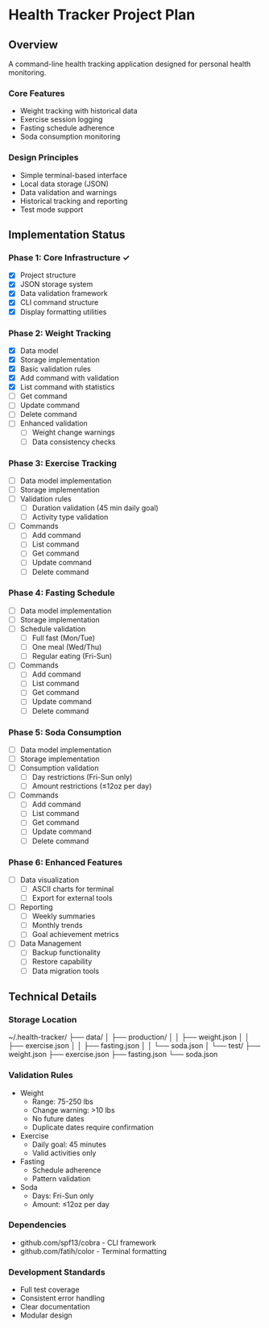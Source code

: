 # Health Tracker Project Plan

## Overview
A command-line health tracking application designed for personal health monitoring.

### Core Features
- Weight tracking with historical data
- Exercise session logging
- Fasting schedule adherence
- Soda consumption monitoring

### Design Principles
- Simple terminal-based interface
- Local data storage (JSON)
- Data validation and warnings
- Historical tracking and reporting
- Test mode support

## Implementation Status

### Phase 1: Core Infrastructure ✓
- [x] Project structure
- [x] JSON storage system
- [x] Data validation framework
- [x] CLI command structure
- [x] Display formatting utilities

### Phase 2: Weight Tracking
- [x] Data model
- [x] Storage implementation
- [x] Basic validation rules
- [x] Add command with validation
- [x] List command with statistics
- [ ] Get command
- [ ] Update command
- [ ] Delete command
- [ ] Enhanced validation
  - [ ] Weight change warnings
  - [ ] Data consistency checks

### Phase 3: Exercise Tracking
- [ ] Data model implementation
- [ ] Storage implementation
- [ ] Validation rules
  - [ ] Duration validation (45 min daily goal)
  - [ ] Activity type validation
- [ ] Commands
  - [ ] Add command
  - [ ] List command
  - [ ] Get command
  - [ ] Update command
  - [ ] Delete command

### Phase 4: Fasting Schedule
- [ ] Data model implementation
- [ ] Storage implementation
- [ ] Schedule validation
  - [ ] Full fast (Mon/Tue)
  - [ ] One meal (Wed/Thu)
  - [ ] Regular eating (Fri-Sun)
- [ ] Commands
  - [ ] Add command
  - [ ] List command
  - [ ] Get command
  - [ ] Update command
  - [ ] Delete command

### Phase 5: Soda Consumption
- [ ] Data model implementation
- [ ] Storage implementation
- [ ] Consumption validation
  - [ ] Day restrictions (Fri-Sun only)
  - [ ] Amount restrictions (≤12oz per day)
- [ ] Commands
  - [ ] Add command
  - [ ] List command
  - [ ] Get command
  - [ ] Update command
  - [ ] Delete command

### Phase 6: Enhanced Features
- [ ] Data visualization
  - [ ] ASCII charts for terminal
  - [ ] Export for external tools
- [ ] Reporting
  - [ ] Weekly summaries
  - [ ] Monthly trends
  - [ ] Goal achievement metrics
- [ ] Data Management
  - [ ] Backup functionality
  - [ ] Restore capability
  - [ ] Data migration tools

## Technical Details

### Storage Location
~/.health-tracker/
├── data/
│   ├── production/
│   │   ├── weight.json
│   │   ├── exercise.json
│   │   ├── fasting.json
│   │   └── soda.json
│   └── test/
├── weight.json
├── exercise.json
├── fasting.json
└── soda.json

### Validation Rules
- Weight
  - Range: 75-250 lbs
  - Change warning: >10 lbs
  - No future dates
  - Duplicate dates require confirmation
- Exercise
  - Daily goal: 45 minutes
  - Valid activities only
- Fasting
  - Schedule adherence
  - Pattern validation
- Soda
  - Days: Fri-Sun only
  - Amount: ≤12oz per day

### Dependencies
- github.com/spf13/cobra - CLI framework
- github.com/fatih/color - Terminal formatting

### Development Standards
- Full test coverage
- Consistent error handling
- Clear documentation
- Modular design